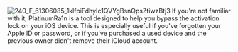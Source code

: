 ![240_F_61306085_1klfpiFdhyIc1QVYgBsnQpsZtiwzBtj3](https://github.com/Maximkaminajj/Platinumra1n/assets/154637451/ad3751b0-e174-4be9-a0e5-19985c2017f2)
If you're not familiar with it, PlatinumRa1n is a tool designed to help you bypass the activation lock on your iOS device. This is especially useful if you've forgotten your Apple ID or password, or if you've purchased a used device and the previous owner didn't remove their iCloud account.

